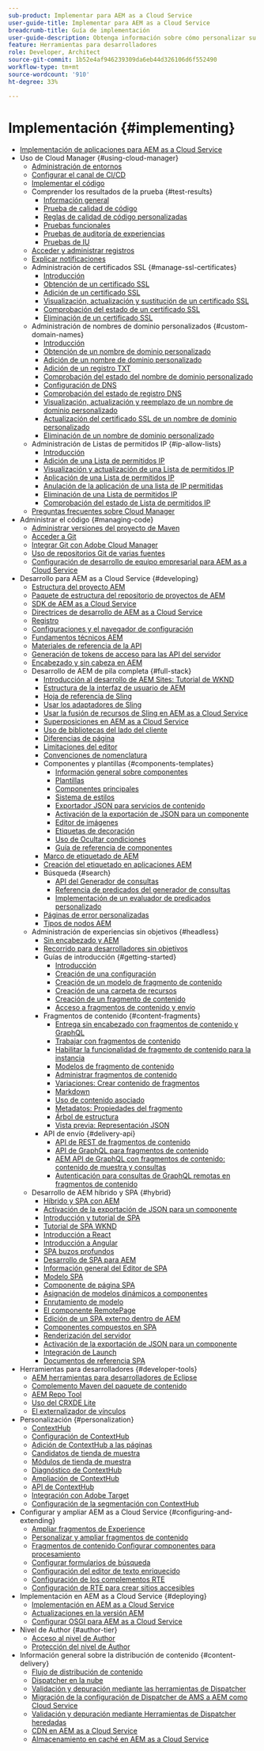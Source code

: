 ```yaml
---
sub-product: Implementar para AEM as a Cloud Service
user-guide-title: Implementar para AEM as a Cloud Service
breadcrumb-title: Guía de implementación
user-guide-description: Obtenga información sobre cómo personalizar su implementación de Experience Manager as a Cloud Service, incluidos los temas de desarrollo e implementación.
feature: Herramientas para desarrolladores
role: Developer, Architect
source-git-commit: 1b52e4af946239309da6eb44d326106d6f552490
workflow-type: tm+mt
source-wordcount: '910'
ht-degree: 33%

---
```



# Implementación {#implementing}

+ [Implementación de aplicaciones para AEM as a Cloud Service](/help/implementing/home.md)
+ Uso de Cloud Manager {#using-cloud-manager}
   + [Administración de entornos](cloud-manager/manage-environments.md)
   + [Configurar el canal de CI/CD](cloud-manager/configure-pipeline.md)
   + [Implementar el código](cloud-manager/deploy-code.md)
   + Comprender los resultados de la prueba {#test-results}
      + [Información general](/help/implementing/cloud-manager/overview-test-results.md)
      + [Prueba de calidad de código](/help/implementing/cloud-manager/code-quality-testing.md)
      + [Reglas de calidad de código personalizadas](cloud-manager/custom-code-quality-rules.md)
      + [Pruebas funcionales](/help/implementing/cloud-manager/functional-testing.md)
      + [Pruebas de auditoría de experiencias](/help/implementing/cloud-manager/experience-audit-testing.md)
      + [Pruebas de IU](/help/implementing/cloud-manager/ui-testing.md)
   + [Acceder y administrar registros](cloud-manager/manage-logs.md)
   + [Explicar notificaciones](cloud-manager/notifications.md)
   + Administración de certificados SSL {#manage-ssl-certificates}
      + [Introducción](/help/implementing/cloud-manager/managing-ssl-certifications/introduction.md)
      + [Obtención de un certificado SSL](/help/implementing/cloud-manager/managing-ssl-certifications/get-ssl-certificate.md)
      + [Adición de un certificado SSL](/help/implementing/cloud-manager/managing-ssl-certifications/add-ssl-certificate.md)
      + [Visualización, actualización y sustitución de un certificado SSL](/help/implementing/cloud-manager/managing-ssl-certifications/view-update-replace-ssl-certificate.md)
      + [Comprobación del estado de un certificado SSL](/help/implementing/cloud-manager/managing-ssl-certifications/check-status-ssl-certificate.md)
      + [Eliminación de un certificado SSL](/help/implementing/cloud-manager/managing-ssl-certifications/delete-ssl-certificate.md)
   + Administración de nombres de dominio personalizados {#custom-domain-names}
      + [Introducción](/help/implementing/cloud-manager/custom-domain-names/introduction.md)
      + [Obtención de un nombre de dominio personalizado](/help/implementing/cloud-manager/custom-domain-names/get-custom-domain-name.md)
      + [Adición de un nombre de dominio personalizado](/help/implementing/cloud-manager/custom-domain-names/add-custom-domain-name.md)
      + [Adición de un registro TXT](/help/implementing/cloud-manager/custom-domain-names/add-text-record.md)
      + [Comprobación del estado del nombre de dominio personalizado](/help/implementing/cloud-manager/custom-domain-names/check-domain-name-status.md)
      + [Configuración de DNS](/help/implementing/cloud-manager/custom-domain-names/configure-dns-settings.md)
      + [Comprobación del estado de registro DNS](/help/implementing/cloud-manager/custom-domain-names/check-dns-record-status.md)
      + [Visualización, actualización y reemplazo de un nombre de dominio personalizado](/help/implementing/cloud-manager/custom-domain-names/view-update-replace-custom-domain-name.md)
      + [Actualización del certificado SSL de un nombre de dominio personalizado](/help/implementing/cloud-manager/custom-domain-names/update-cdn-ssl-certificate.md)
      + [Eliminación de un nombre de dominio personalizado](/help/implementing/cloud-manager/custom-domain-names/delete-custom-domain-name.md)
   + Administración de Listas de permitidos IP {#ip-allow-lists}
      + [Introducción](/help/implementing/cloud-manager/ip-allow-lists/introduction.md)
      + [Adición de una Lista de permitidos IP](/help/implementing/cloud-manager/ip-allow-lists/add-ip-allow-lists.md)
      + [Visualización y actualización de una Lista de permitidos IP](/help/implementing/cloud-manager/ip-allow-lists/view-update-ip-allow-list.md)
      + [Aplicación de una Lista de permitidos IP](/help/implementing/cloud-manager/ip-allow-lists/apply-allow-list.md)
      + [Anulación de la aplicación de una lista de IP permitidas](/help/implementing/cloud-manager/ip-allow-lists/unapply-ip-allow-list.md)
      + [Eliminación de una Lista de permitidos IP](/help/implementing/cloud-manager/ip-allow-lists/delete-ip-allow-list.md)
      + [Comprobación del estado de Lista de permitidos IP](/help/implementing/cloud-manager/ip-allow-lists/check-ip-allow-list-status.md)
   + [Preguntas frecuentes sobre Cloud Manager](/help/implementing/cloud-manager/cloud-manager-cs-faqs.md)
+ Administrar el código {#managing-code}
   + [Administrar versiones del proyecto de Maven](cloud-manager/project-version-handling.md)
   + [Acceder a Git](cloud-manager/accessing-git.md)
   + [Integrar Git con Adobe Cloud Manager](cloud-manager/integrating-with-git.md)
   + [Uso de repositorios Git de varias fuentes](/help/implementing/cloud-manager/working-with-multiple-source-git-repositories.md)
   + [Configuración de desarrollo de equipo empresarial para AEM as a Cloud Service](/help/implementing/cloud-manager/enterprise-team-dev-setup.md)
+ Desarrollo para AEM as a Cloud Service {#developing}
   + [Estructura del proyecto AEM](developing/introduction/aem-project-content-package-structure.md)
   + [Paquete de estructura del repositorio de proyectos de AEM](developing/introduction/repository-structure-package.md)
   + [SDK de AEM as a Cloud Service](developing/introduction/aem-as-a-cloud-service-sdk.md)
   + [Directrices de desarrollo de AEM as a Cloud Service](developing/introduction/development-guidelines.md)
   + [Registro](developing/introduction/logging.md)
   + [Configuraciones y el navegador de configuración](developing/introduction/configurations.md)
   + [Fundamentos técnicos AEM](/help/implementing/developing/introduction/aem-technologies.md)
   + [Materiales de referencia de la API](/help/implementing/developing/reference-materials.md)
   + [Generación de tokens de acceso para las API del servidor](developing/introduction/generating-access-tokens-for-server-side-apis.md)
   + [Encabezado y sin cabeza en AEM](developing/headful-headless.md)
   + Desarrollo de AEM de pila completa {#full-stack}
      + [Introducción al desarrollo de AEM Sites: Tutorial de WKND](developing/introduction/develop-wknd-tutorial.md)
      + [Estructura de la interfaz de usuario de AEM](developing/introduction/ui-structure.md)
      + [Hoja de referencia de Sling](developing/introduction/sling-cheatsheet.md)
      + [Usar los adaptadores de Sling](developing/introduction/sling-adapters.md)
      + [Usar la fusión de recursos de Sling en AEM as a Cloud Service](developing/introduction/sling-resource-merger.md)
      + [Superposiciones en AEM as a Cloud Service](developing/introduction/overlays.md)
      + [Uso de bibliotecas del lado del cliente](developing/introduction/clientlibs.md)
      + [Diferencias de página  ](/help/implementing/developing/introduction/page-diff.md)
      + [Limitaciones del editor](/help/implementing/developing/introduction/editor-limitations.md)
      + [Convenciones de nomenclatura](/help/implementing/developing/introduction/naming-conventions.md)
      + Componentes y plantillas {#components-templates}
         + [Información general sobre componentes](developing/components/overview.md)
         + [Plantillas](developing/components/templates.md)
         + [Componentes principales](https://experienceleague.adobe.com/docs/experience-manager-core-components/using/introduction.html?lang=es)
         + [Sistema de estilos](https://experienceleague.adobe.com/docs/experience-manager-cloud-service/sites/authoring/features/style-system.html)
         + [Exportador JSON para servicios de contenido](developing/components/json-exporter.md)
         + [Activación de la exportación de JSON para un componente](developing/components/enabling-json-exporter.md)
         + [Editor de imágenes](developing/components/image-editor.md)
         + [Etiquetas de decoración](developing/components/decoration-tag.md)
         + [Uso de Ocultar condiciones](developing/components/hide-conditions.md)
         + [Guía de referencia de componentes](developing/components/reference.md)
      + [Marco de etiquetado de AEM](/help/implementing/developing/introduction/tagging-framework.md)
      + [Creación del etiquetado en aplicaciones AEM](/help/implementing/developing/introduction/tagging-applications.md)
      + Búsqueda {#search}
         + [API del Generador de consultas](/help/implementing/developing/introduction/query-builder-api.md)
         + [Referencia de predicados del generador de consultas](/help/implementing/developing/introduction/query-builder-predicates.md)
         + [Implementación de un evaluador de predicados personalizado](/help/implementing/developing/introduction/query-builder-custom-predicate.md)
      + [Páginas de error personalizadas](/help/implementing/developing/introduction/custom-error-page.md)
      + [Tipos de nodos AEM](/help/implementing/developing/introduction/node-types.md)
   + Administración de experiencias sin objetivos {#headless}
      + [Sin encabezado y AEM](developing/headless/introduction.md)
      + [Recorrido para desarrolladores sin objetivos](https://experienceleague.adobe.com/docs/experience-manager-cloud-service/headless-journey/developer/overview.html)
      + Guías de introducción {#getting-started}
         + [Introducción](developing/headless/getting-started/introduction.md)
         + [Creación de una configuración](developing/headless/getting-started/create-configuration.md)
         + [Creación de un modelo de fragmento de contenido](developing/headless/getting-started/create-content-model.md)
         + [Creación de una carpeta de recursos](developing/headless/getting-started/create-assets-folder.md)
         + [Creación de un fragmento de contenido](developing/headless/getting-started/create-content-fragment.md)
         + [Acceso a fragmentos de contenido y envío](developing/headless/getting-started/create-api-request.md)
      + Fragmentos de contenido {#content-fragments}
         + [Entrega sin encabezado con fragmentos de contenido y GraphQL](https://experienceleague.adobe.com/docs/experience-manager-cloud-service/assets/content-fragments/content-fragments-graphql.html)
         + [Trabajar con fragmentos de contenido](https://experienceleague.adobe.com/docs/experience-manager-cloud-service/assets/content-fragments/content-fragments.html)
         + [Habilitar la funcionalidad de fragmento de contenido para la instancia](https://experienceleague.adobe.com/docs/experience-manager-cloud-service/assets/content-fragments/content-fragments-configuration-browser.html)
         + [Modelos de fragmento de contenido](https://experienceleague.adobe.com/docs/experience-manager-cloud-service/assets/content-fragments/content-fragments-models.html)
         + [Administrar fragmentos de contenido](https://experienceleague.adobe.com/docs/experience-manager-cloud-service/assets/content-fragments/content-fragments-managing.html)
         + [Variaciones: Crear contenido de fragmentos](https://experienceleague.adobe.com/docs/experience-manager-cloud-service/assets/content-fragments/content-fragments-variations.html)
         + [Markdown](https://experienceleague.adobe.com/docs/experience-manager-cloud-service/assets/content-fragments/content-fragments-markdown.html)
         + [Uso de contenido asociado      ](https://experienceleague.adobe.com/docs/experience-manager-cloud-service/assets/content-fragments/content-fragments-assoc-content.html)
         + [Metadatos: Propiedades del fragmento](https://experienceleague.adobe.com/docs/experience-manager-cloud-service/assets/content-fragments/content-fragments-metadata.html)
         + [Árbol de estructura](https://experienceleague.adobe.com/docs/experience-manager-cloud-service/assets/content-fragments/content-fragments-structure-tree.html)
         + [Vista previa: Representación JSON](https://experienceleague.adobe.com/docs/experience-manager-cloud-service/assets/content-fragments/content-fragments-json-preview.html)
      + API de envío {#delivery-api}
         + [API de REST de fragmentos de contenido](https://experienceleague.adobe.com/docs/experience-manager-cloud-service/assets/admin/assets-api-content-fragments.html)
         + [API de GraphQL para fragmentos de contenido](https://experienceleague.adobe.com/docs/experience-manager-cloud-service/assets/admin/graphql-api-content-fragments.html)
         + [AEM API de GraphQL con fragmentos de contenido: contenido de muestra y consultas](https://experienceleague.adobe.com/docs/experience-manager-cloud-service/assets/admin/content-fragments-graphql-samples.html)
         + [Autenticación para consultas de GraphQL remotas en fragmentos de contenido](https://experienceleague.adobe.com/docs/experience-manager-cloud-service/assets/admin/graphql-authentication-content-fragments.html)
   + Desarrollo de AEM híbrido y SPA {#hybrid}
      + [Híbrido y SPA con AEM](https://www.adobe.com/content/dam/www/us/en/marketing/experience-manager-sites/headless-content-management-system/pdfs/aem-hybrid-architecture-wp-1-18-19.pdf)
      + [Activación de la exportación de JSON para un componente](https://experienceleague.adobe.com/docs/experience-manager-cloud-service/implementing/developing/full-stack/components-templates/enabling-json-exporter.html)
      + [Introducción y tutorial de SPA](developing/hybrid/introduction.md)
      + [Tutorial de SPA WKND](developing/hybrid/wknd-tutorial.md)
      + [Introducción a React](developing/hybrid/getting-started-react.md)
      + [Introducción a Angular](developing/hybrid/getting-started-angular.md)
      + [SPA buzos profundos](developing/hybrid/deep-dives.md)
      + [Desarrollo de SPA para AEM](developing/hybrid/developing.md)
      + [Información general del Editor de SPA](developing/hybrid/editor-overview.md)
      + [Modelo SPA](developing/hybrid/blueprint.md)
      + [Componente de página SPA](developing/hybrid/page-component.md)
      + [Asignación de modelos dinámicos a componentes](developing/hybrid/model-to-component-mapping.md)
      + [Enrutamiento de modelo](developing/hybrid/routing.md)
      + [El componente RemotePage](developing/hybrid/remote-page.md)
      + [Edición de un SPA externo dentro de AEM](developing/hybrid/editing-external-spa.md)
      + [Componentes compuestos en SPA](developing/hybrid/composite-components.md)
      + [Renderización del servidor](developing/hybrid/ssr.md)
      + [Activación de la exportación de JSON para un componente](https://experienceleague.adobe.com/docs/experience-manager-cloud-service/implementing/developing/full-stack/components-templates/enabling-json-exporter.html)
      + [Integración de Launch](developing/hybrid/launch-integration.md)
      + [Documentos de referencia SPA](developing/hybrid/reference-materials.md)
+ Herramientas para desarrolladores {#developer-tools}
   + [AEM herramientas para desarrolladores de Eclipse](/help/implementing/developing/tools/eclipse.md)
   + [Complemento Maven del paquete de contenido](/help/implementing/developing/tools/maven-plugin.md)
   + [AEM Repo Tool](/help/implementing/developing/tools/repo-tool.md)
   + [Uso del CRXDE Lite](/help/implementing/developing/tools/crxde.md)
   + [El externalizador de vínculos](/help/implementing/developing/tools/externalizer.md)
+ Personalización {#personalization}
   + [ContextHub](developing/personalization/contexthub.md)
   + [Configuración de ContextHub](developing/personalization/configuring-contexthub.md)
   + [Adición de ContextHub a las páginas](developing/personalization/adding-contexthub.md)
   + [Candidatos de tienda de muestra](developing/personalization/sample-stores.md)
   + [Módulos de tienda de muestra](developing/personalization/sample-modules.md)
   + [Diagnóstico de ContextHub](developing/personalization/contexthub-diagnostics.md)
   + [Ampliación de ContextHub](developing/personalization/extending-contexthub.md)
   + [API de ContextHub](developing/personalization/contexthub-api.md)
   + [Integración con Adobe Target](/help/sites-cloud/integrating/adobe-target.md)
   + [Configuración de la segmentación con ContextHub](https://experienceleague.adobe.com/docs/experience-manager-cloud-service/sites/authoring/personalization/contexthub-segmentation.html)
+ Configurar y ampliar AEM as a Cloud Service {#configuring-and-extending}
   + [Ampliar fragmentos de Experience](developing/extending/experience-fragments.md)
   + [Personalizar y ampliar fragmentos de contenido](developing/extending/content-fragments-customizing.md)
   + [Fragmentos de contenido Configurar componentes para procesamiento](developing/extending/content-fragments-configuring-components-rendering.md)
   + [Configurar formularios de búsqueda](developing/extending/search-forms.md)
   + [Configuración del editor de texto enriquecido](/help/implementing/developing/extending/rich-text-editor.md)
   + [Configuración de los complementos RTE](/help/implementing/developing/extending/configure-rich-text-editor-plug-ins.md)
   + [Configuración de RTE para crear sitios accesibles](/help/implementing/developing/extending/rte-accessible-content.md)
+ Implementación en AEM as a Cloud Service {#deploying}
   + [Implementación en AEM as a Cloud Service](deploying/overview.md)
   + [Actualizaciones en la versión AEM](deploying/aem-version-updates.md)
   + [Configurar OSGI para AEM as a Cloud Service](deploying/configuring-osgi.md)
+ Nivel de Author {#author-tier}
   + [Acceso al nivel de Author](/help/implementing/author-tier/accessing-the-author-tier.md)
   + [Protección del nivel de Author](/help/implementing/author-tier/securing-the-author-tier.md)
+ Información general sobre la distribución de contenido {#content-delivery}
   + [Flujo de distribución de contenido](dispatcher/overview.md)
   + [Dispatcher en la nube](dispatcher/disp-overview.md)
   + [Validación y depuración mediante las herramientas de Dispatcher](dispatcher/validation-debug.md)
   + [Migración de la configuración de Dispatcher de AMS a AEM como Cloud Service](dispatcher/ams-aem.md)
   + [Validación y depuración mediante Herramientas de Dispatcher heredadas](dispatcher/validation-debug-legacy.md)
   + [CDN en AEM as a Cloud Service](dispatcher/cdn.md)
   + [Almacenamiento en caché en AEM as a Cloud Service](dispatcher/caching.md)
